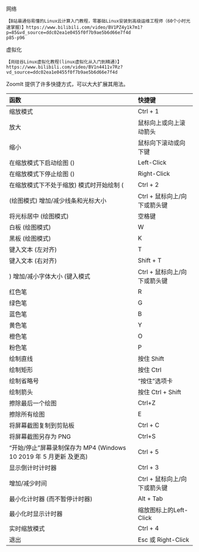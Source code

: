 网络

```
【B站最通俗易懂的Linux云计算入门教程，零基础Linux安装到高级运维工程师（60个小时光速掌握）】https://www.bilibili.com/video/BV1PZ4y1k7m1?p=85&vd_source=ddc02ea1e0455f0f7b9ae5b6d66e7f4d
p85-p96
```

虚拟化

```
【尚硅谷Linux虚拟化教程(linux虚拟化从入门到精通)】https://www.bilibili.com/video/BV1n4411v7Rz?vd_source=ddc02ea1e0455f0f7b9ae5b6d66e7f4d
```

ZoomIt 提供了许多快捷方式，可以大大扩展其用法。

| 函数                                                         | 快捷键                       |
| :----------------------------------------------------------- | :--------------------------- |
| 缩放模式                                                     | Ctrl + 1                     |
| 放大                                                         | 鼠标向上或向上滚动箭头       |
| 缩小                                                         | 鼠标向下滚动或向下键         |
| 在缩放模式下启动绘图 ()                                      | Left-Click                   |
| 在缩放模式下停止绘图 ()                                      | Right-Click                  |
| 在缩放模式下不处于缩放) 模式时开始绘制 (                     | Ctrl + 2                     |
| (绘图模式) 增加/减少线条和光标大小                           | Ctrl + 鼠标向上/向下或箭头键 |
| 将光标居中 (绘图模式)                                        | 空格键                       |
| 白板 (绘图模式)                                              | W                            |
| 黑板 (绘图模式)                                              | K                            |
| 键入文本 (左对齐)                                            | T                            |
| 键入文本 (右对齐)                                            | Shift + T                    |
| ) 增加/减小字体大小 (键入模式                                | Ctrl + 鼠标向上/向下或箭头键 |
| 红色笔                                                       | R                            |
| 绿色笔                                                       | G                            |
| 蓝色笔                                                       | B                            |
| 黄色笔                                                       | Y                            |
| 橙色笔                                                       | O                            |
| 粉色笔                                                       | P                            |
| 绘制直线                                                     | 按住 Shift                   |
| 绘制矩形                                                     | 按住 Ctrl                    |
| 绘制省略号                                                   | “按住”选项卡                 |
| 绘制箭头                                                     | 按住 Ctrl + Shift            |
| 擦除最后一个绘图                                             | Ctrl+Z                       |
| 擦除所有绘图                                                 | E                            |
| 将屏幕截图复制到剪贴板                                       | Ctrl + C                     |
| 将屏幕截图另存为 PNG                                         | Ctrl+S                       |
| “开始/停止”屏幕录制保存为 MP4 (Windows 10 2019 年 5 月更新 及更高) | Ctrl + 5                     |
| 显示倒计时计时器                                             | Ctrl + 3                     |
| 增加/减少时间                                                | Ctrl + 鼠标向上/向下或箭头键 |
| 最小化计时器 (而不暂停计时器)                                | Alt + Tab                    |
| 最小化时显示计时器                                           | 缩放图标上的Left-Click       |
| 实时缩放模式                                                 | Ctrl + 4                     |
| 退出                                                         | Esc 或 Right-Click           |
